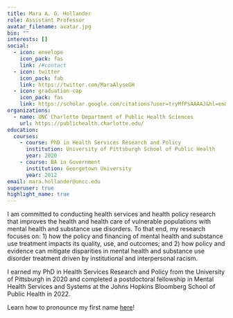 ```yaml
---
title: Mara A. G. Hollander
role: Assistant Professor
avatar_filename: avatar.jpg
bio: ""
interests: []
social:
  - icon: envelope
    icon_pack: fas
    link: /#contact
  - icon: twitter
    icon_pack: fab
    link: https://twitter.com/MaraAlyseGH
  - icon: graduation-cap
    icon_pack: fas
    link: https://scholar.google.com/citations?user=tryMfPsAAAAJ&hl=en&oi=ao
organizations:
  - name: UNC Charlotte Department of Public Health Sciences
    url: https://publichealth.charlotte.edu/
education:
  courses:
    - course: PhD in Health Services Research and Policy
      institution: University of Pittsburgh School of Public Health
      year: 2020
    - course: BA in Government
      institution: Georgetown University
      year: 2012
email: mara.hollander@uncc.edu
superuser: true
highlight_name: true
---
```

I am committed to conducting health services and health policy research that improves the health and health care of vulnerable populations with mental health and substance use disorders. To that end, my research focuses on: 1) how the policy and financing of mental health and substance use treatment impacts its quality, use, and outcomes; and 2) how policy and evidence can mitigate disparities in mental health and substance use disorder treatment driven by institutional and interpersonal racism.

I earned my PhD in Health Services Research and Policy from the University of Pittsburgh in 2020 and completed a postdoctoral fellowship in Mental Health Services and Systems at the Johns Hopkins Bloomberg School of Public Health in 2022.

Learn how to pronounce my first name [here](https://namedrop.io/marahollander)!